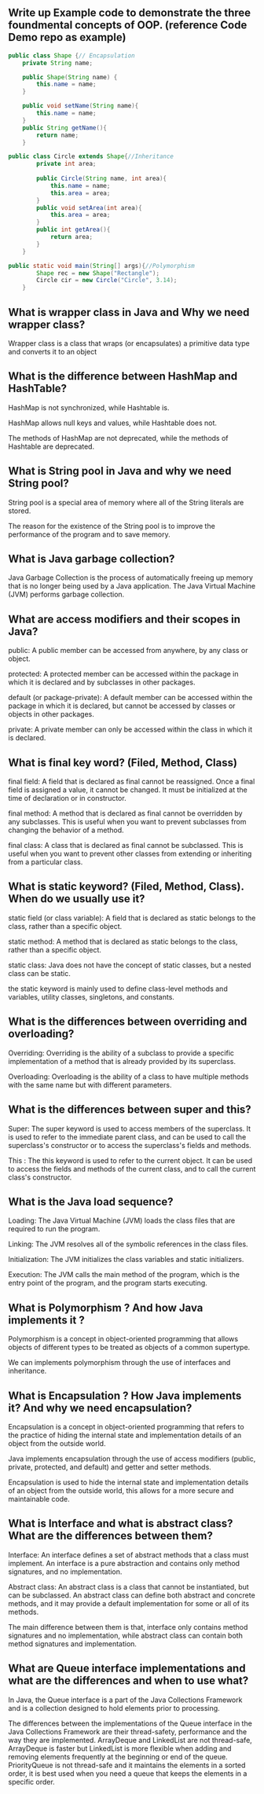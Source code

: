 ## Write up Example code to demonstrate the three foundmental concepts of OOP. (reference Code Demo repo as example)

```java
public class Shape {// Encapsulation
    private String name;

    public Shape(String name) {
        this.name = name;
    }

    public void setName(String name){
        this.name = name;
    }
    public String getName(){
        return name;
    }
```

```java
public class Circle extends Shape{//Inheritance
        private int area;
        
        public Circle(String name, int area){
            this.name = name;
            this.area = area;
        }
        public void setArea(int area){
            this.area = area;
        }
        public int getArea(){
            return area;
        }
    }
```

```java
public static void main(String[] args){//Polymorphism
        Shape rec = new Shape("Rectangle");
        Circle cir = new Circle("Circle", 3.14);
    }
```



##  What is wrapper class in Java and Why we need wrapper class? 

Wrapper class is a class that wraps (or encapsulates) a primitive data type and converts it to an object

## What is the difference between HashMap and HashTable?

HashMap is not synchronized, while Hashtable is.

HashMap allows null keys and values, while Hashtable does not.

The methods of HashMap are not deprecated, while the methods of Hashtable are deprecated.

## What is String pool in Java and why we need String pool? 

String pool is a special area of memory where all of the String literals are stored.

The reason for the existence of the String pool is to improve the performance of the program and to save memory.

## What is Java garbage collection?

Java Garbage Collection is the process of automatically freeing up memory that is no longer being used by a Java application. The Java Virtual Machine (JVM) performs garbage collection.

## What are access modifiers and their scopes in Java?

public: A public member can be accessed from anywhere, by any class or object.

protected: A protected member can be accessed within the package in which it is declared and by subclasses in other packages.

default (or package-private): A default member can be accessed within the package in which it is declared, but cannot be accessed by classes or objects in other packages.

private: A private member can only be accessed within the class in which it is declared.

## What is final key word? (Filed, Method, Class)

final field: A field that is declared as final cannot be reassigned. Once a final field is assigned a value, it cannot be changed. It must be initialized at the time of declaration or in constructor.

final method: A method that is declared as final cannot be overridden by any subclasses. This is useful when you want to prevent subclasses from changing the behavior of a method.

final class: A class that is declared as final cannot be subclassed. This is useful when you want to prevent other classes from extending or inheriting from a particular class.

## What is static keyword? (Filed, Method, Class). When do we usually use it?

static field (or class variable): A field that is declared as static belongs to the class, rather than a specific object.

static method: A method that is declared as static belongs to the class, rather than a specific object.

static class: Java does not have the concept of static classes, but a nested class can be static.

the static keyword is mainly used to define class-level methods and variables, utility classes, singletons, and constants.

## What is the differences between overriding and overloading?

Overriding: Overriding is the ability of a subclass to provide a specific implementation of a method that is already provided by its superclass.

Overloading: Overloading is the ability of a class to have multiple methods with the same name but with different parameters.

## What is the differences between super and this?

Super: The super keyword is used to access members of the superclass. It is used to refer to the immediate parent class, and can be used to call the superclass's constructor or to access the superclass's fields and methods.

This : The this keyword is used to refer to the current object. It can be used to access the fields and methods of the current class, and to call the current class's constructor.

## What is the Java load sequence?

Loading: The Java Virtual Machine (JVM) loads the class files that are required to run the program.

Linking: The JVM resolves all of the symbolic references in the class files.

Initialization: The JVM initializes the class variables and static initializers.

Execution: The JVM calls the main method of the program, which is the entry point of the program, and the program starts executing.

## What is Polymorphism ? And how Java implements it ?

Polymorphism is a concept in object-oriented programming that allows objects of different types to be treated as objects of a common supertype.

We can implements polymorphism through the use of interfaces and inheritance.

## What is Encapsulation ? How Java implements it? And why we need encapsulation?

Encapsulation is a concept in object-oriented programming that refers to the practice of hiding the internal state and implementation details of an object from the outside world.

Java implements encapsulation through the use of access modifiers (public, private, protected, and default) and getter and setter methods.

Encapsulation is used to hide the internal state and implementation details of an object from the outside world, this allows for a more secure and maintainable code.

## What is Interface and what is abstract class? What are the differences between them?

Interface: An interface defines a set of abstract methods that a class must implement. An interface is a pure abstraction and contains only method signatures, and no implementation.

Abstract class: An abstract class is a class that cannot be instantiated, but can be subclassed. An abstract class can define both abstract and concrete methods, and it may provide a default implementation for some or all of its methods.

The main difference between them is that, interface only contains method signatures and no implementation, while abstract class can contain both method signatures and implementation.

## What are Queue interface implementations and what are the differences and when to use what?

In Java, the Queue interface is a part of the Java Collections Framework and is a collection designed to hold elements prior to processing.

The differences between the implementations of the Queue interface in the Java Collections Framework are their thread-safety, performance and the way they are implemented. ArrayDeque and LinkedList are not thread-safe, ArrayDeque is faster but LinkedList is more flexible when adding and removing elements frequently at the beginning or end of the queue. PriorityQueue is not thread-safe and it maintains the elements in a sorted order, it is best used when you need a queue that keeps the elements in a specific order. 